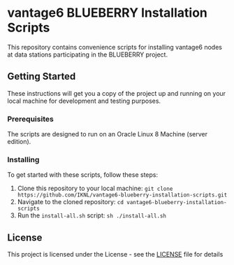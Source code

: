 # vantage6 BLUEBERRY Installation Scripts

This repository contains convenience scripts for installing vantage6 nodes at data stations participating in the BLUEBERRY project.

## Getting Started

These instructions will get you a copy of the project up and running on your local machine for development and testing purposes.

### Prerequisites

The scripts are designed to run on an Oracle Linux 8 Machine (server edition).

### Installing

To get started with these scripts, follow these steps:

1. Clone this repository to your local machine: `git clone https://github.com/IKNL/vantage6-blueberry-installation-scripts.git`
3. Navigate to the cloned repository: `cd vantage6-blueberry-installation-scripts`
4. Run the `install-all.sh` script: `sh ./install-all.sh`

## License

This project is licensed under the License - see the [LICENSE](LICENSE) file for details